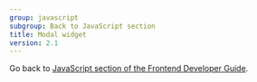 ```yaml
---
group: javascript
subgroup: Back to JavaScript section
title: Modal widget
version: 2.1
---
```


Go back to [JavaScript section of the Frontend Developer Guide]({{page.baseurl}}/javascript-dev-guide/javascript/js_overview.html).
